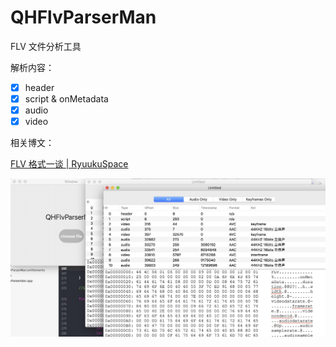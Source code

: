 # QHFlvParserMan
FLV 文件分析工具

解析内容：

- [x] header
- [x] script & onMetadata
- [x] audio
- [x] video

相关博文：

[FLV 格式一谈 | RyuukuSpace](http://chenqihui.github.io/2018/06/20/FLV-%E6%A0%BC%E5%BC%8F%E4%B8%80%E8%B0%88/)

![image](https://github.com/chenqihui/QHFlvParserMan/blob/master/screenshots/QHFlvParserMan.png)